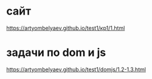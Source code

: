# сайт
https://artyombelyaev.github.io/test1/кр1/1.html
# задачи по dom и js
https://artyombelyaev.github.io/test1/domjs/1.2-1.3.html
